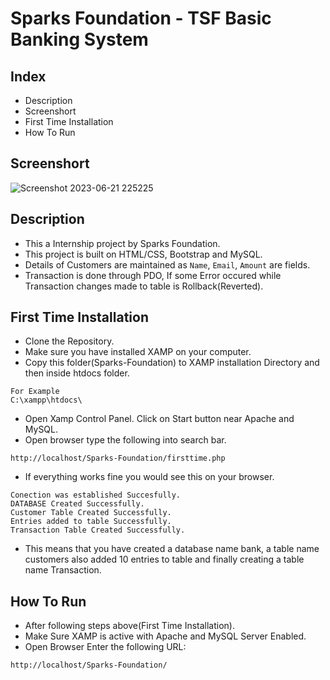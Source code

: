 # Sparks Foundation - TSF Basic Banking System

## Index
- Description
- Screenshort
- First Time Installation
- How To Run

## Screenshort
![Screenshot 2023-06-21 225225](https://github.com/Ash0807/TSF-Basic-Banking-System-Project/assets/93093775/337c08ce-c70a-4be4-a16d-c0027ddcdd53)



## Description
- This a Internship project by Sparks Foundation.
- This project is built on HTML/CSS, Bootstrap and MySQL.
- Details of Customers are maintained as `Name`, `Email`, `Amount` are fields.
- Transaction is done through PDO, If some Error occured while Transaction changes made to table is Rollback(Reverted).  

## First Time Installation
- Clone the Repository.
- Make sure you have installed XAMP on your computer.
- Copy this folder(Sparks-Foundation) to XAMP installation Directory and then inside htdocs folder.

```
For Example
C:\xampp\htdocs\
```
- Open Xamp Control Panel. Click on Start button near Apache and MySQL.
- Open browser type the following into search bar.
```
http://localhost/Sparks-Foundation/firsttime.php
```
- If everything works fine you would see this on your browser.
```
Conection was established Succesfully.
DATABASE Created Successfully.
Customer Table Created Successfully.
Entries added to table Successfully.
Transaction Table Created Successfully.
```
- This means that you have created a database name bank, a table name customers also added 10 entries to table and finally creating a table name Transaction.

## How To Run
- After following steps above(First Time Installation).
- Make Sure XAMP is active with Apache and MySQL Server Enabled.
- Open Browser Enter the following URL:
```
http://localhost/Sparks-Foundation/
```
